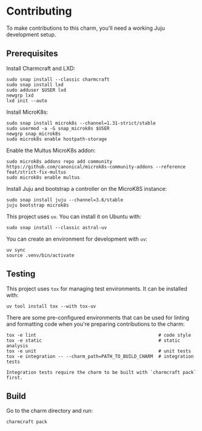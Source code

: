 # Contributing
To make contributions to this charm, you'll need a working Juju development setup.

## Prerequisites
Install Charmcraft and LXD:
```shell
sudo snap install --classic charmcraft
sudo snap install lxd
sudo adduser $USER lxd
newgrp lxd
lxd init --auto
```

Install MicroK8s:
```shell
sudo snap install microk8s --channel=1.31-strict/stable
sudo usermod -a -G snap_microk8s $USER
newgrp snap_microk8s
sudo microk8s enable hostpath-storage
```

Enable the Multus MicroK8s addon:
```shell
sudo microk8s addons repo add community https://github.com/canonical/microk8s-community-addons --reference feat/strict-fix-multus
sudo microk8s enable multus
```

Install Juju and bootstrap a controller on the MicroK8S instance:
```shell
sudo snap install juju --channel=3.6/stable
juju bootstrap microk8s
```

This project uses `uv`. You can install it on Ubuntu with:

```shell
sudo snap install --classic astral-uv
```

You can create an environment for development with `uv`:

```shell
uv sync
source .venv/bin/activate
```

## Testing
This project uses `tox` for managing test environments. It can be installed
with:

```shell
uv tool install tox --with tox-uv
```

There are some pre-configured environments
that can be used for linting and formatting code when you're preparing contributions to the charm:

```shell
tox -e lint                                             # code style
tox -e static                                           # static analysis
tox -e unit                                             # unit tests
tox -e integration -- --charm_path=PATH_TO_BUILD_CHARM  # integration tests
```

```note
Integration tests require the charm to be built with `charmcraft pack` first.
```

## Build
Go to the charm directory and run:
```bash
charmcraft pack
```
